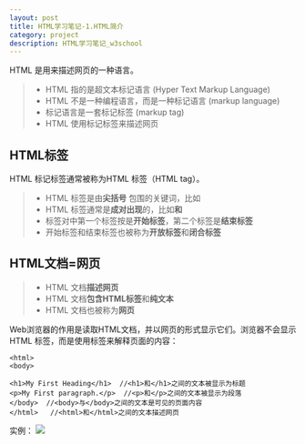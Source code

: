 ```yaml
---
layout: post
title: HTML学习笔记-1.HTML简介
category: project
description: HTML学习笔记_w3school
---
```


HTML 是用来描述网页的一种语言。
> * HTML 指的是超文本标记语言 (Hyper Text Markup Language)
> * HTML 不是一种编程语言，而是一种标记语言 (markup language)
> * 标记语言是一套标记标签 (markup tag)
> * HTML 使用标记标签来描述网页


## HTML标签

HTML 标记标签通常被称为HTML 标签（HTML tag）。
> * HTML 标签是由**尖括号** 包围的关键词，比如<html>
> * HTML 标签通常是**成对出现**的，比如<b>和</b>
> * 标签对中第一个标签按是**开始标签**，第二个标签是**结束标签**
> * 开始标签和结束标签也被称为**开放标签**和**闭合标签**


## HTML文档=网页

>* HTML 文档**描述网页**
>* HTML 文档**包含HTML标签**和**纯文本**
>* HTML 文档也被称为**网页**


Web浏览器的作用是读取HTML文档，并以网页的形式显示它们。浏览器不会显示 HTML 标签，而是使用标签来解释页面的内容：


    <html>
    <body>

    <h1>My First Heading</h1>  //<h1>和</h1>之间的文本被显示为标题
    <p>My First paragraph.</p>  //<p>和</p>之间的文本被显示为段落
    </body>  //<body>与</body>之间的文本是可见的页面内容
    </html>   //<html>和</html>之间的文本描述网页


实例：
![](http://7xrabv.com1.z0.glb.clouddn.com/firstheading.jpg)
